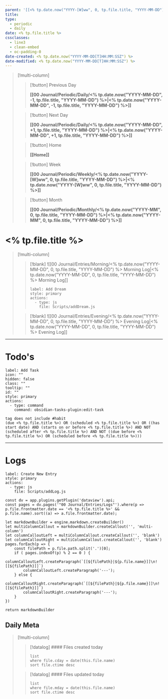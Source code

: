 ```yaml
---
parent: '[[<% tp.date.now("YYYY-[W]ww", 0, tp.file.title, "YYYY-MM-DD") %>|<% tp.date.now("YYYY-[W]ww", 0, tp.file.title, "YYYY-MM-DD") %>]]'
title: 
type:
  - periodic
  - daily
date: <% tp.file.title %>
cssclasses:
  - line3
  - clean-embed
  - oc-padding-0
date-created: <% tp.date.now("YYYY-MM-DD[T]HH:MM:SSZ") %>
date-modified: <% tp.date.now("YYYY-MM-DD[T]HH:MM:SSZ") %>
---
```


> [!multi-column]
>
> > [!button]
> > Previous Day
> >
> > **[[00 Journal/Periodic/Daily/<% tp.date.now("YYYY-MM-DD", -1, tp.file.title, "YYYY-MM-DD") %>|<% tp.date.now("YYYY-MM-DD", -1, tp.file.title, "YYYY-MM-DD") %>]]**
>
> > [!button]
> > Next Day
> >
> > **[[00 Journal/Periodic/Daily/<% tp.date.now("YYYY-MM-DD", +1, tp.file.title, "YYYY-MM-DD") %>|<% tp.date.now("YYYY-MM-DD", +1, tp.file.title, "YYYY-MM-DD") %>]]**
>
> > [!button]
> > Home
> >
> > **[[Home]]**
>
> > [!button]
> > Week
> >
> > **[[00 Journal/Periodic/Weekly/<% tp.date.now("YYYY-[W]ww", 0, tp.file.title, "YYYY-MM-DD") %>|<% tp.date.now("YYYY-[W]ww", 0, tp.file.title, "YYYY-MM-DD") %>]]**
>
> > [!button]
> > Month
> >
> > **[[00 Journal/Periodic/Monthly/<% tp.date.now("YYYY-MM", 0, tp.file.title, "YYYY-MM-DD") %>|<% tp.date.now("YYYY-MM", 0, tp.file.title, "YYYY-MM-DD") %>]]**

# <% tp.file.title %>

> [!multi-column]
> > [!blank]
> > ![[00 Journal/Entries/Morning/<% tp.date.now("YYYY-MM-DD", 0, tp.file.title, "YYYY-MM-DD") %> Morning Log|<% tp.date.now("YYYY-MM-DD", 0, tp.file.title, "YYYY-MM-DD") %> Morning Log]]
> >
> > ```meta-bind-button
> > label: Add Dream
> > style: primary
> > actions:
> >   - type: js
> >     file: Scripts/addDream.js
> > ```
>
> > [!blank]
> > ![[00 Journal/Entries/Evening/<% tp.date.now("YYYY-MM-DD", 0, tp.file.title, "YYYY-MM-DD") %> Evening Log|<% tp.date.now("YYYY-MM-DD", 0, tp.file.title, "YYYY-MM-DD") %> Evening Log]]

---

# Todo's

```meta-bind-button
label: Add Task
icon: ""
hidden: false
class: ""
tooltip: ""
id: ""
style: primary
actions:
  - type: command
    command: obsidian-tasks-plugin:edit-task
```

```tasks
tag does not include #habit
(due <% tp.file.title %>) OR (scheduled <% tp.file.title %>) OR ((has start date) AND (starts on or before <% tp.file.title %>) AND NOT (scheduled after <% tp.file.title %>) AND NOT ((due before <% tp.file.title %>) OR (scheduled before <% tp.file.title %>)))
```

---

# Logs

```meta-bind-button
label: Create New Entry
style: primary
actions:
  - type: js
    file: Scripts/addLog.js
```

```js-engine
const dv = app.plugins.getPlugin('dataview').api;
const pages = dv.pages('"00 Journal/Entries/Logs"').where(p => p.file.frontmatter.date == '<% tp.file.title %>' && p.file.name).sort((a) => a.file.frontmatter.date);

let markdownBuilder = engine.markdown.createBuilder()
let multiColumnCallout = markdownBuilder.createCallout('', 'multi-column')
let columnCalloutLeft = multiColumnCallout.createCallout('', 'blank')
let columnCalloutRight = multiColumnCallout.createCallout('', 'blank')
pages.forEach(p => {
	const filePath = p.file.path.split('.')[0];
	if ( pages.indexOf(p) % 2 == 0 ) {
		columnCalloutLeft.createParagraph(`[[${filePath}|${p.file.name}]]\n![[${filePath}]]`)
		columnCalloutLeft.createParagraph('---');
	} else {
		columnCalloutRight.createParagraph(`[[${filePath}|${p.file.name}]]\n![[${filePath}]]`)
		columnCalloutRight.createParagraph('---');
	}
})

return markdownBuilder
```

## Daily Meta

> [!multi-column]
> > [!datalog] #### Files created today
> > ```dataview
> > list
> > where file.cday = date(this.file.name)
> > sort file.ctime desc
> > ```
>
> > [!datalog] #### Files updated today
> > ```dataview
> > list
> > where file.mday = date(this.file.name)
> > sort file.ctime desc
> > ```
